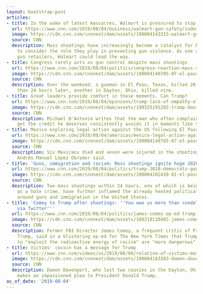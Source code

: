 ```yaml
---
layout: bootstrap-post
articles:
- title: In the wake of latest massacres, Walmart is pressured to stop selling guns
  url: https://www.cnn.com/2019/08/04/business/walmart-gun-safety/index.html
  image: https://cdn.cnn.com/cnnnext/dam/assets/190804143315-walmart-gun-sales-restricted-super-tease.jpg
  source: CNN
  description: Mass shootings have increasingly become a catalyst for big corporations
    to consider the role they play in preventing gun violence. As one of the largest
    gun retailers, Walmart could lead the way.
- title: Congress rarely acts on gun control despite mass shootings
  url: https://www.cnn.com/2019/08/04/politics/congress-reaction-mass-shootings/index.html
  image: https://cdn.cnn.com/cnnnext/dam/assets/190804140705-07-el-paso-shooting-0804-super-tease.jpg
  source: CNN
  description: Over the weekend, a gunman in El Paso, Texas, killed 20 people. Less
    than 24 hours later, another in Dayton, Ohio, killed nine.
- title: Great leaders provide comfort in these moments. Can Trump?
  url: https://www.cnn.com/2019/08/04/opinions/trump-lack-of-empathy-el-paso-dayton-dantonio/index.html
  image: https://cdn.cnn.com/cnnnext/dam/assets/190325191202-trump-dantonio-oped-super-tease.jpg
  source: CNN
  description: Michael D'Antonio writes that the man who often complains that he doesn't
    get the credit he deserves consistently avoids it in moments like this.
- title: Mexico exploring legal action against the US following El Paso shooting
  url: https://www.cnn.com/2019/08/04/americas/mexico-legal-action-against-us-el-paso-shooting/index.html
  image: https://cdn.cnn.com/cnnnext/dam/assets/190804140705-07-el-paso-shooting-0804-super-tease.jpg
  source: CNN
  description: Six Mexicans died and seven were injured in the shooting, President
    Andrés Manuel López Obrador said.
- title: 'Guns, immigration and racism: Mass shootings ignite huge 2020 debates'
  url: https://www.cnn.com/2019/08/04/politics/trump-2020-democrats-guns-immigration/index.html
  image: https://cdn.cnn.com/cnnnext/dam/assets/190804102438-01-el-paso-shooting-0804-super-tease.jpg
  source: CNN
  description: Two mass shootings within 24 hours, one of which is being investigated
    as a hate crime, have further inflamed the already heated political conversation
    around guns and immigration in the United States.
- title: 'Comey to Trump after shootings: ''You owe us more than condolences sent
    via Twitter'''
  url: https://www.cnn.com/2019/08/04/politics/james-comey-op-ed-trump-racism-shootings-white-supremacy/index.html
  image: https://cdn.cnn.com/cnnnext/dam/assets/180318110402-james-comey-0608-file-super-tease.jpg
  source: CNN
  description: Former FBI Director James Comey, a frequent critic of President Donald
    Trump, said in a blistering op-ed for The New York Times that Trump's efforts
    to "exploit the radioactive energy of racism" are "more dangerous" than he realizes.
- title: Victims' cousin has a message for Trump
  url: https://www.cnn.com/videos/us/2019/08/04/relative-of-victims-message-to-trump-dayton-ohio-mass-shooting-nr-vpx.cnn
  image: https://cdn.cnn.com/cnnnext/dam/assets/190804183303-damon-davenport-dayton-08042019-super-tease.jpg
  source: CNN
  description: Damon Davenport, who lost two cousins in the Dayton, Ohio, mass shooting,
    makes an impassioned plea to President Donald Trump.
as_of_date: '2019-08-04'
---
```


